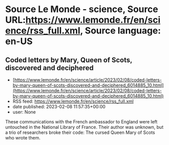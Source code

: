 # Source Le Monde - science, Source URL:https://www.lemonde.fr/en/science/rss_full.xml, Source language: en-US

## Coded letters by Mary, Queen of Scots, discovered and deciphered
 - [https://www.lemonde.fr/en/science/article/2023/02/08/coded-letters-by-mary-queen-of-scots-discovered-and-deciphered_6014885_10.html](https://www.lemonde.fr/en/science/article/2023/02/08/coded-letters-by-mary-queen-of-scots-discovered-and-deciphered_6014885_10.html)
 - RSS feed: https://www.lemonde.fr/en/science/rss_full.xml
 - date published: 2023-02-08 11:57:35+00:00
 - user: None

These communications with the French ambassador to England were left untouched in the National Library of France. Their author was unknown, but a trio of researchers broke their code: The cursed Queen Mary of Scots who wrote them.
